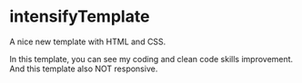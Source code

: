 # intensifyTemplate
A nice new template with HTML and CSS.<br>

In this template, you can see my coding and clean code skills improvement.<br>
And this template also NOT responsive.
